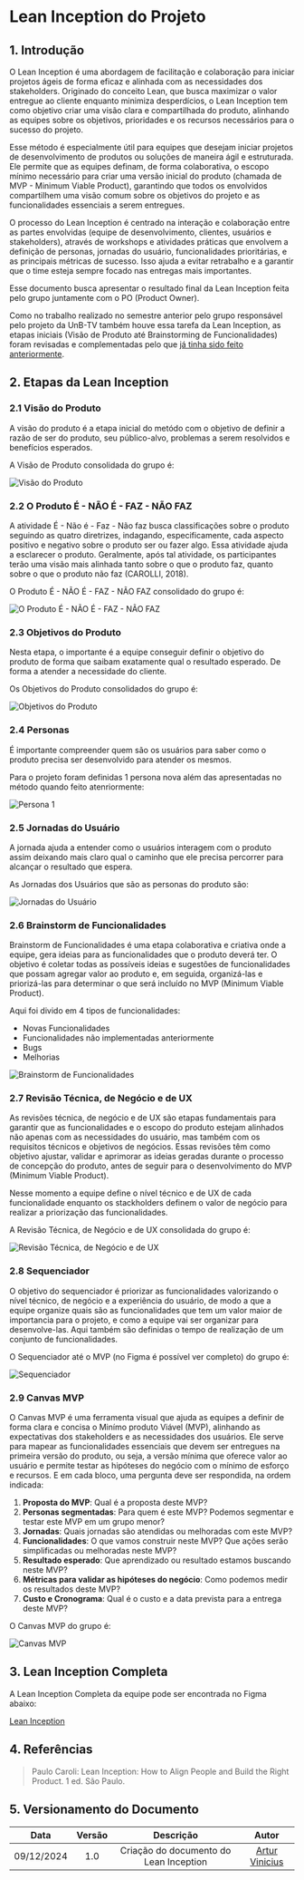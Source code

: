 # Lean Inception do Projeto

## 1. Introdução

O Lean Inception é uma abordagem de facilitação e colaboração para iniciar projetos ágeis de forma eficaz e alinhada com as necessidades dos stakeholders. Originado do conceito Lean, que busca maximizar o valor entregue ao cliente enquanto minimiza desperdícios, o Lean Inception tem como objetivo criar uma visão clara e compartilhada do produto, alinhando as equipes sobre os objetivos, prioridades e os recursos necessários para o sucesso do projeto.

Esse método é especialmente útil para equipes que desejam iniciar projetos de desenvolvimento de produtos ou soluções de maneira ágil e estruturada. Ele permite que as equipes definam, de forma colaborativa, o escopo mínimo necessário para criar uma versão inicial do produto (chamada de MVP - Minimum Viable Product), garantindo que todos os envolvidos compartilhem uma visão comum sobre os objetivos do projeto e as funcionalidades essenciais a serem entregues.

O processo do Lean Inception é centrado na interação e colaboração entre as partes envolvidas (equipe de desenvolvimento, clientes, usuários e stakeholders), através de workshops e atividades práticas que envolvem a definição de personas, jornadas do usuário, funcionalidades prioritárias, e as principais métricas de sucesso. Isso ajuda a evitar retrabalho e a garantir que o time esteja sempre focado nas entregas mais importantes.

Esse documento busca apresentar o resultado final da Lean Inception feita pelo grupo juntamente com o PO (Product Owner).

Como no trabalho realizado no semestre anterior pelo grupo responsável pelo projeto da UnB-TV também houve essa tarefa da Lean Inception, as etapas iniciais (Visão de Produto até Brainstorming de Funcionalidades) foram revisadas e complementadas pelo que [já tinha sido feito anteriormente](https://github.com/fga-eps-mds/2024.1-UnB-TV-DOC/blob/main/docs/produto/leaninception.md).

## 2. Etapas da Lean Inception

### 2.1 Visão do Produto

A visão do produto é a etapa inicial do metódo com o objetivo de definir a razão de ser do produto, seu público-alvo, problemas a serem resolvidos e benefícios esperados.

A Visão de Produto consolidada do grupo é:

![Visão do Produto](../assets/Visao_Produto.jpg)

### 2.2 O Produto É - NÃO É - FAZ - NÃO FAZ

A atividade É - Não é - Faz - Não faz busca classificações sobre o produto seguindo as quatro diretrizes, indagando, especificamente, cada aspecto positivo e negativo sobre o produto ser ou fazer algo. Essa atividade ajuda a esclarecer o produto. Geralmente, após tal atividade, os participantes terão uma visão mais alinhada tanto sobre o que o produto faz, quanto sobre o que o produto não faz (CAROLLI, 2018).

O Produto É - NÃO É - FAZ - NÃO FAZ consolidado do grupo é:

![O Produto É - NÃO É - FAZ - NÃO FAZ](../assets/ENFN.jpg)

### 2.3 Objetivos do Produto

Nesta etapa, o importante é a equipe conseguir definir o objetivo do produto de forma que saibam exatamente qual o resultado esperado. De forma a atender a necessidade do cliente.

Os Objetivos do Produto consolidados do grupo é:

![Objetivos do Produto](../assets/Objetivos_Produto.jpg)

### 2.4 Personas

É importante compreender quem são os usuários para saber como o produto precisa ser desenvolvido para atender os mesmos.

Para o projeto foram definidas 1 persona nova além das apresentadas no método quando feito atenriormente:

![Persona 1](../assets/Persona.jpg)

### 2.5 Jornadas do Usuário

A jornada ajuda a entender como o usuários interagem com o produto assim deixando mais claro qual o caminho que ele precisa percorrer para alcançar o resultado que espera.

As Jornadas dos Usuários que são as personas do produto são:

![Jornadas do Usuário](../assets/Jornada.jpg)

### 2.6 Brainstorm de Funcionalidades

Brainstorm de Funcionalidades é uma etapa colaborativa e criativa onde a equipe, gera ideias para as funcionalidades que o produto deverá ter. O objetivo é coletar todas as possíveis ideias e sugestões de funcionalidades que possam agregar valor ao produto e, em seguida, organizá-las e priorizá-las para determinar o que será incluído no MVP (Minimum Viable Product).

Aqui foi divido em 4 tipos de funcionalidades:

- Novas Funcionalidades
- Funcionalidades não implementadas anteriormente
- Bugs
- Melhorias

![Brainstorm de Funcionalidades](../assets/Brainstorming_Funcionalidades.jpg)

### 2.7 Revisão Técnica, de Negócio e de UX

As revisões técnica, de negócio e de UX são etapas fundamentais para garantir que as funcionalidades e o escopo do produto estejam alinhados não apenas com as necessidades do usuário, mas também com os requisitos técnicos e objetivos de negócios. Essas revisões têm como objetivo ajustar, validar e aprimorar as ideias geradas durante o processo de concepção do produto, antes de seguir para o desenvolvimento do MVP (Minimum Viable Product).

Nesse momento a equipe define o  nível técnico e de UX de cada funcionalidade enquanto os stackholders definem o valor de negócio para realizar a priorização das funcionalidades.

A Revisão Técnica, de Negócio e de UX consolidada do grupo é:

![Revisão Técnica, de Negócio e de UX](../assets/Revisao_tecnica.jpg)

### 2.8 Sequenciador

O objetivo do sequenciador é priorizar as funcionalidades valorizando o nível técnico, de negócio e a experiência do usuário, de modo a que a equipe organize quais são as funcionalidades que tem um valor maior de importancia para o projeto, e como a equipe vai ser organizar para desenvolve-las. Aqui também são definidas o tempo de realização de um conjunto de funcionalidades.

O Sequenciador até o MVP (no Figma é possível ver completo) do grupo é:

![Sequenciador](../assets/Sequenciador.jpg)

### 2.9 Canvas MVP

O Canvas MVP é uma ferramenta visual que ajuda as equipes a definir de forma clara e concisa o Minímo produto Viável (MVP), alinhando as expectativas dos stakeholders e as necessidades dos usuários. Ele serve para mapear as funcionalidades essenciais que devem ser entregues na primeira versão do produto, ou seja, a versão mínima que oferece valor ao usuário e permite testar as hipóteses do negócio com o mínimo de esforço e recursos. E em cada bloco, uma pergunta deve ser respondida, na ordem indicada:

1. **Proposta do MVP**: Qual é a proposta deste MVP?
2. **Personas segmentadas**: Para quem é este MVP? Podemos segmentar e testar este MVP em um grupo menor?
3. **Jornadas**: Quais jornadas são atendidas ou melhoradas com este MVP?
4. **Funcionalidades**: O que vamos construir neste MVP? Que ações serão simplificadas ou melhoradas neste MVP?
5. **Resultado esperado**: Que aprendizado ou resultado estamos buscando neste MVP?
6. **Métricas para validar as hipóteses do negócio**: Como podemos medir os resultados deste MVP?
7. **Custo e Cronograma**: Qual é o custo e a data prevista para a entrega deste MVP?

O Canvas MVP do grupo é:

![Canvas MVP](../assets/Canva_MVP.png)

## 3. Lean Inception Completa

A Lean Inception Completa da equipe pode ser encontrada no Figma abaixo:

[Lean Inception](https://www.figma.com/board/xLFoABlBba5jJXjb87Bhun/Lean-Inception-(UnB-TV)?node-id=0-1&node-type=canvas&t=Kzc5j1ZKqKdfKqLh-0)

## 4. Referências

> Paulo Caroli: Lean Inception: How to Align People and Build the Right Product. 1 ed. São Paulo.

## 5. Versionamento do Documento

| Data | Versão | Descrição | Autor |
| :-----: | :-------------: | :---------------: | :-: |
| 09/12/2024 | 1.0 | Criação do documento do Lean Inception | [Artur Vinicius](https://github.com/ArturVinicius) |